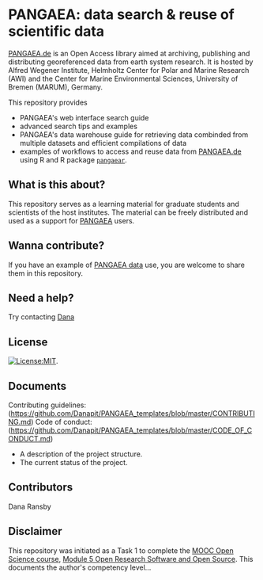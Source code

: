 # PANGAEA: data search & reuse of scientific data
[PANGAEA.de](https://www.pangaea.de "PANGAEA home page") is an Open Access library aimed at archiving, publishing and distributing georeferenced data from earth system research. It is hosted by Alfred Wegener Institute, Helmholtz Center for Polar and Marine Research (AWI) and the Center for Marine Environmental Sciences, University of Bremen (MARUM), Germany.

This repository provides
* PANGAEA's web interface search guide
* advanced search tips and examples
* PANGAEA's data warehouse guide for retrieving data combinded from multiple datasets and efficient compilations of data
* examples of workflows to access and reuse data from  [PANGAEA.de](https://www.pangaea.de "PANGAEA home page") using R and R package [`pangaear`](https://github.com/ropensci/pangaear).

## What is this about?
This repository serves as a learning material for graduate students and scientists of the host institutes. The material can be freely distributed and used as a support for [PANGAEA](https://www.pangaea.de) users.

## Wanna contribute?
If you have an example of [PANGAEA data](https://www.pangaea.de) use, you are welcome to share them in this repository.

## Need a help?
Try contacting [Dana](https://www.awi.de/nc/ueber-uns/organisation/mitarbeiter/daniela-ransby.html "Dana")

## License
[![License:MIT](https://img.shields.io/badge/License-MIT-yellow.svg)](https://opensource.org/licenses/MIT).

## Documents
Contributing guidelines: (https://github.com/Danapit/PANGAEA_templates/blob/master/CONTRIBUTING.md)
Code of conduct: (https://github.com/Danapit/PANGAEA_templates/blob/master/CODE_OF_CONDUCT.md)

* A description of the project structure.
* The current status of the project.

## Contributors
Dana Ransby

## Disclaimer
This repository was initiated as a Task 1 to complete the [MOOC Open Science course](https://eliademy.com/app/a/courses/02d7338a7e), [Module 5 Open Research Software and Open Source](https://github.com/OpenScienceMOOC/Module-5-Open-Research-Software-and-Open-Source/). This documents the author's competency level...
